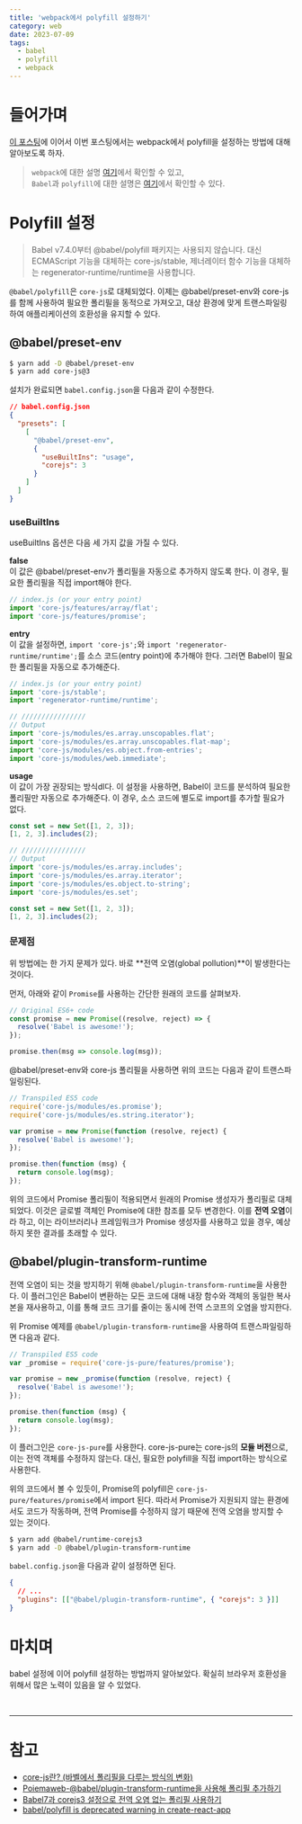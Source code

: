 ```yaml
---
title: 'webpack에서 polyfill 설정하기'
category: web
date: 2023-07-09
tags:
  - babel
  - polyfill
  - webpack
---
```


# 들어가며

[이 포스팅](https://chamdom.blog/webpack-babel-setting/)에 이어서 이번 포스팅에서는 webpack에서 polyfill을 설정하는 방법에 대해 알아보도록 하자.

> `webpack`에 대한 설명 [여기](https://chamdom.blog/what-is-webpack/)에서 확인할 수 있고, <br/> `Babel`과 `polyfill`에 대한 설명은 [여기](https://chamdom.blog/webpack-react-setting/)에서 확인할 수 있다.

# Polyfill 설정

> Babel v7.4.0부터 @babel/polyfill 패키지는 사용되지 않습니다. 대신 ECMAScript 기능을 대체하는 core-js/stable, 제너레이터 함수 기능을 대체하는 regenerator-runtime/runtime을 사용합니다.

`@babel/polyfill`은 `core-js`로 대체되었다. 이제는 @babel/preset-env와 core-js를 함께 사용하여 필요한 폴리필을 동적으로 가져오고, 대상 환경에 맞게 트랜스파일링하여 애플리케이션의 호환성을 유지할 수 있다.

## @babel/preset-env

```bash
$ yarn add -D @babel/preset-env
$ yarn add core-js@3
```

설치가 완료되면 `babel.config.json`을 다음과 같이 수정한다.

```json
// babel.config.json
{
  "presets": [
    [
      "@babel/preset-env",
      {
        "useBuiltIns": "usage",
        "corejs": 3
      }
    ]
  ]
}
```

### useBuiltIns

useBuiltIns 옵션은 다음 세 가지 값을 가질 수 있다.

**false** <br/>
이 값은 @babel/preset-env가 폴리필을 자동으로 추가하지 않도록 한다. 이 경우, 필요한 폴리필을 직접 import해야 한다.

```js
// index.js (or your entry point)
import 'core-js/features/array/flat';
import 'core-js/features/promise';
```

**entry** <br/>
이 값을 설정하면, `import 'core-js';`와 `import 'regenerator-runtime/runtime';`를 소스 코드(entry point)에 추가해야 한다. 그러면 Babel이 필요한 폴리필을 자동으로 추가해준다.

```js
// index.js (or your entry point)
import 'core-js/stable';
import 'regenerator-runtime/runtime';

// ////////////////
// Output
import 'core-js/modules/es.array.unscopables.flat';
import 'core-js/modules/es.array.unscopables.flat-map';
import 'core-js/modules/es.object.from-entries';
import 'core-js/modules/web.immediate';
```

**usage** <br/>
이 값이 가장 권장되는 방식dl다. 이 설정을 사용하면, Babel이 코드를 분석하여 필요한 폴리필만 자동으로 추가해준다. 이 경우, 소스 코드에 별도로 import를 추가할 필요가 없다.

```js
const set = new Set([1, 2, 3]);
[1, 2, 3].includes(2);

// ////////////////
// Output
import 'core-js/modules/es.array.includes';
import 'core-js/modules/es.array.iterator';
import 'core-js/modules/es.object.to-string';
import 'core-js/modules/es.set';

const set = new Set([1, 2, 3]);
[1, 2, 3].includes(2);
```

### 문제점

위 방법에는 한 가지 문제가 있다. 바로 **전역 오염(global pollution)**이 발생한다는 것이다.

먼저, 아래와 같이 `Promise`를 사용하는 간단한 원래의 코드를 살펴보자.

```js
// Original ES6+ code
const promise = new Promise((resolve, reject) => {
  resolve('Babel is awesome!');
});

promise.then(msg => console.log(msg));
```

@babel/preset-env와 core-js 폴리필을 사용하면 위의 코드는 다음과 같이 트랜스파일링된다.

```js
// Transpiled ES5 code
require('core-js/modules/es.promise');
require('core-js/modules/es.string.iterator');

var promise = new Promise(function (resolve, reject) {
  resolve('Babel is awesome!');
});

promise.then(function (msg) {
  return console.log(msg);
});
```

위의 코드에서 Promise 폴리필이 적용되면서 원래의 Promise 생성자가 폴리필로 대체되었다. 이것은 글로벌 객체인 Promise에 대한 참조를 모두 변경한다. 이를 **전역 오염**이라 하고, 이는 라이브러리나 프레임워크가 Promise 생성자를 사용하고 있을 경우, 예상하지 못한 결과를 초래할 수 있다.

## @babel/plugin-transform-runtime

전역 오염이 되는 것을 방지하기 위해 `@babel/plugin-transform-runtime`을 사용한다. 이 플러그인은 Babel이 변환하는 모든 코드에 대해 내장 함수와 객체의 동일한 복사본을 재사용하고, 이를 통해 코드 크기를 줄이는 동시에 전역 스코프의 오염을 방지한다.

위 Promise 예제를 `@babel/plugin-transform-runtime`을 사용하여 트랜스파일링하면 다음과 같다.

```js
// Transpiled ES5 code
var _promise = require('core-js-pure/features/promise');

var promise = new _promise(function (resolve, reject) {
  resolve('Babel is awesome!');
});

promise.then(function (msg) {
  return console.log(msg);
});
```

이 플러그인은 `core-js-pure`를 사용한다. core-js-pure는 core-js의 **모듈 버전**으로, 이는 전역 객체를 수정하지 않는다. 대신, 필요한 polyfill을 직접 import하는 방식으로 사용한다.

위의 코드에서 볼 수 있듯이, Promise의 polyfill은 `core-js-pure/features/promise`에서 import 된다. 따라서 Promise가 지원되지 않는 환경에서도 코드가 작동하며, 전역 Promise를 수정하지 않기 때문에 전역 오염을 방지할 수 있는 것이다.

```bash
$ yarn add @babel/runtime-corejs3
$ yarn add -D @babel/plugin-transform-runtime
```

`babel.config.json`을 다음과 같이 설정하면 된다.

```json
{
  // ...
  "plugins": [["@babel/plugin-transform-runtime", { "corejs": 3 }]]
}
```

# 마치며

babel 설정에 이어 polyfill 설정하는 방법까지 알아보았다. 확실히 브라우저 호환성을 위해서 많은 노력이 있음을 알 수 있었다.

<br />

---

# 참고

- [core-js란? (바벨에서 폴리필을 다루는 방식의 변화)](https://simsimjae.medium.com/%EA%B0%9C%EB%B0%9C%EC%9D%84-%ED%95%98%EB%8B%A4%EB%B3%B4%EB%8B%88-%EC%9D%B4%EB%9F%B0-%EC%97%90%EB%9F%AC%EA%B0%80-%EC%83%9D%EA%B2%A8%EC%84%9C-%EC%9B%90%EC%9D%B8%EC%9D%84-%EC%B0%BE%EB%8B%A4%EA%B0%80-%ED%8F%B4%EB%A6%AC%ED%95%84-%EB%AC%B8%EC%A0%9C%EB%9D%BC%EB%8A%94%EA%B1%B8-%EA%B9%A8%EB%8B%AB%EA%B3%A0-%EC%A0%95%EB%A6%AC%ED%95%A9%EB%8B%88%EB%8B%A4-217a207f8181)
- [Poiemaweb-@babel/plugin-transform-runtime을 사용해 폴리필 추가하기](https://poiemaweb.com/babel-polyfill)
- [Babel7과 corejs3 설정으로 전역 오염 없는 폴리필 사용하기](https://tech.kakao.com/2020/12/01/frontend-growth-02/)
- [babel/polyfill is deprecated warning in create-react-app](https://stackoverflow.com/questions/61551044/babel-polyfill-is-deprecated-warning-in-create-react-app)
